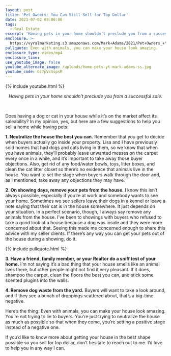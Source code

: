```yaml
---
layout: post
title: 'Pet Owners: You Can Still Sell for Top Dollar'
date: 2021-07-02 09:00:00
tags:
  - Real Estate
excerpt: 'Having pets in your home shouldn’t preclude you from a successful sale. '
enclosure: >-
  https://vyralmarketing.s3.amazonaws.com/Mark+Adams/2021/Pet+Owners_+You+Can+Still+Sell+for+Top+Dollar.mp4
pullquote: Even with animals, you can make your house look amazing.
enclosure_type: video/mp4
enclosure_time:
use_youtube_image: false
youtube_alternate_image: /uploads/home-pets-yt-mark-adams-ss.jpg
youtube_code: Gi7pVcSspsM
---
```

{% include youtube.html %}

<p style="text-align:center;"><em>Having pets in your home shouldn’t preclude you from a successful sale.</em></p>

<center>&nbsp;</center>

Does having a dog or cat in your house while it’s on the market affect its saleability? In my opinion, yes, but here are a few suggestions to help you sell a home while having pets:

**1\. Neutralize the house the best you can.** Remember that you get to decide when buyers actually go inside your property. Lisa and I have previously sold homes that had dogs and cats living in them, so we know that when you have animals, they’ll probably leave unwanted messes on the carpet every once in a while, and it’s important to take away those buyer objections. Also, get rid of any food/water bowls, toys, litter boxes, and clean the cat litter closet so there’s no evidence that animals live in the house. You want to set the stage when buyers walk through the door and, as I mentioned, take away any objections they may have.&nbsp;

**2\. On showing days, remove your pets from the house.** I know this isn’t always possible, especially if you’re at work and somebody wants to see your home. Sometimes we see sellers leave their dogs in a kennel or leave a note saying that their cat is in the house somewhere. It just depends on your situation. In a perfect scenario, though, I always say remove any animals from the house. I’ve been to showings with buyers who refused to take a good look at a house because a dog was inside and they were more concerned about that. Seeing this made me concerned enough to share this advice with my seller clients. If there’s any way you can get your pets out of the house during a showing, do it.&nbsp;

{% include pullquote.html %}

**3\. Have a friend, family member, or your Realtor do a sniff test of your home.** I’m not saying it’s a bad thing that your house smells like an animal lives there, but other people might not find it very pleasant. If it does, shampoo the carpet, clean the floors the best you can, and stick some scented plugins into the walls.&nbsp;

**4\. Remove dog waste from the yard.** Buyers will want to take a look around, and if they see a bunch of droppings scattered about, that’s a big-time negative.&nbsp;

Here’s the thing: Even with animals, you can make your house look amazing. You’re not trying to lie to buyers. You’re just trying to neutralize the house as much as possible so that when they come, you’re setting a positive stage instead of a negative one.&nbsp;

If you’d like to know more about getting your house in the best shape possible so you sell for top dollar, don’t hesitate to reach out to me. I’d love to help you in any way I can.
